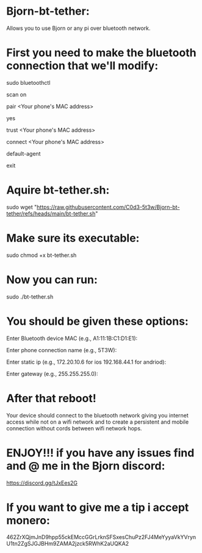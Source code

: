 # Bjorn-bt-tether:

Allows you to use Bjorn or any pi over bluetooth network.

# First you need to make the bluetooth connection that we'll modify:

sudo bluetoothctl

scan on

pair <Your phone's MAC address>

yes

trust <Your phone's MAC address>

connect <Your phone's MAC address>

default-agent

exit

# Aquire bt-tether.sh:

sudo wget "https://raw.githubusercontent.com/C0d3-5t3w/Bjorn-bt-tether/refs/heads/main/bt-tether.sh"

# Make sure its executable:

sudo chmod +x bt-tether.sh

# Now you can run: 

sudo ./bt-tether.sh 

# You should be given these options:

Enter Bluetooth device MAC (e.g., A1:11:1B:C1:D1:E1):

Enter phone connection name (e.g., 5T3W):

Enter static ip (e.g., 172.20.10.6 for ios 192.168.44.1 for andriod):

Enter gateway (e.g., 255.255.255.0):

# After that reboot!

Your device should connect to the bluetooth network giving you internet access while not on a wifi 
network and to create a persistent and mobile connection without cords between wifi network hops.

# ENJOY!!! if you have any issues find and @ me in the Bjorn discord: 

https://discord.gg/tJxEes2G

# If you want to give me a tip i accept monero:

462ZrXQjmJnD9hpp55ckEMccGGrLrknSFSxesChuPz2FJ4MeYyyaVkYVrynU1tn2ZgSJGJBHm9ZAMA2jzck5RWhK2aUQKA2

